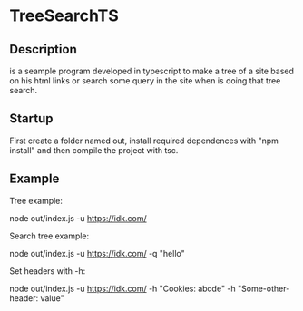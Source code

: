 # TreeSearchTS
## Description
is a seample program developed in typescript to make a tree of a site based on his html links or search some query in the site when is doing that tree search.
## Startup
First create a folder named out, install required dependences with "npm install" and then compile the project with tsc.
## Example
Tree example:

node out/index.js -u https://idk.com/

Search tree example:

node out/index.js -u https://idk.com/ -q "hello"

Set headers with -h:

node out/index.js -u https://idk.com/ -h "Cookies: abcde" -h "Some-other-header: value"
